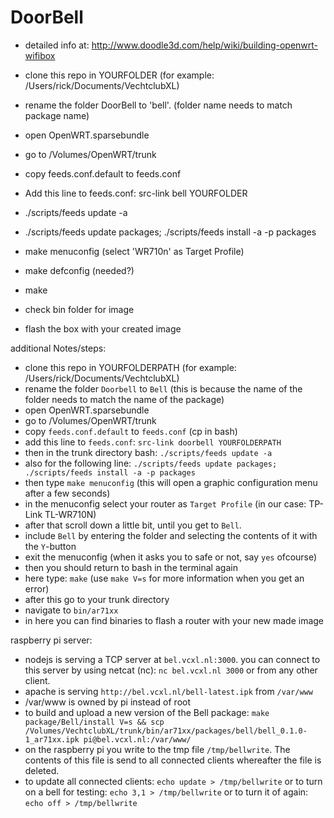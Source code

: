 DoorBell
========

- detailed info at: http://www.doodle3d.com/help/wiki/building-openwrt-wifibox

- clone this repo in YOURFOLDER (for example: /Users/rick/Documents/VechtclubXL)
- rename the folder DoorBell to 'bell'. (folder name needs to match package name)
- open OpenWRT.sparsebundle
- go to /Volumes/OpenWRT/trunk
- copy feeds.conf.default to feeds.conf
- Add this line to feeds.conf: src-link bell YOURFOLDER
- ./scripts/feeds update -a
- ./scripts/feeds update packages; ./scripts/feeds install -a -p packages
- make menuconfig
    (select 'WR710n' as Target Profile)
- make defconfig (needed?)
- make
- check bin folder for image
- flash the box with your created image


additional Notes/steps:

- clone this repo in YOURFOLDERPATH (for example: /Users/rick/Documents/VechtclubXL)
- rename the folder `Doorbell` to `Bell` (this is because the name of the folder needs to match the name of the package)
- open OpenWRT.sparsebundle
- go to /Volumes/OpenWRT/trunk
- copy `feeds.conf.default` to `feeds.conf` (cp in bash)
- add this line to `feeds.conf`: `src-link doorbell YOURFOLDERPATH`
- then in the trunk directory bash: `./scripts/feeds update -a`
- also for the following line: `./scripts/feeds update packages; ./scripts/feeds install -a -p packages`
- then type `make menuconfig` (this will open a graphic configuration menu after a few seconds)
- in the menuconfig select your router as `Target Profile` (in our case: TP-Link TL-WR710N)
- after that scroll down a little bit, until you get to `Bell`.
- include `Bell` by entering the folder and selecting the contents of it with the `Y`-button
- exit the menuconfig (when it asks you to safe or not, say `yes` ofcourse)
- then you should return to bash in the terminal again
- here type: `make` (use `make V=s` for more information when you get an error)
- after this go to your trunk directory
- navigate to `bin/ar71xx`
- in here you can find binaries to flash a router with your new made image

raspberry pi server:

- nodejs is serving a TCP server at `bel.vcxl.nl:3000`. you can connect to this server by using netcat (nc): `nc bel.vcxl.nl 3000` or from any other client.
- apache is serving `http://bel.vcxl.nl/bell-latest.ipk` from `/var/www`
- /var/www is owned by pi instead of root
- to build and upload a new version of the Bell package: 
    `make package/Bell/install V=s && scp /Volumes/VechtclubXL/trunk/bin/ar71xx/packages/bell/bell_0.1.0-1_ar71xx.ipk pi@bel.vcxl.nl:/var/www/`
- on the raspberry pi you write to the tmp file `/tmp/bellwrite`. The contents of this file is send to all connected clients whereafter the file is deleted.
- to update all connected clients: `echo update > /tmp/bellwrite` or to turn on a bell for testing: `echo 3,1 > /tmp/bellwrite` or to turn it of again: `echo off > /tmp/bellwrite`

